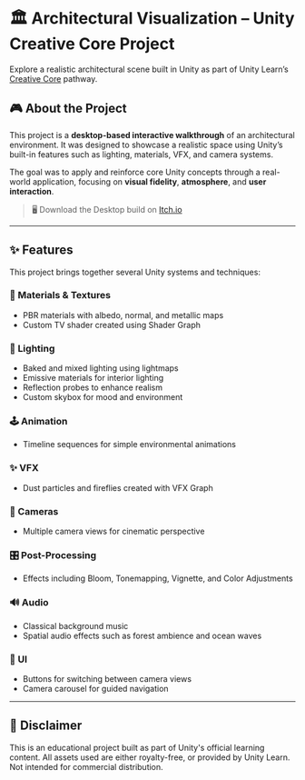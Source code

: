 # 🏛️ Architectural Visualization – Unity Creative Core Project

Explore a realistic architectural scene built in Unity as part of Unity Learn’s [Creative Core](https://learn.unity.com/pathway/creative-core) pathway. 

## 🎮 About the Project

This project is a **desktop-based interactive walkthrough** of an architectural environment. It was designed to showcase a realistic space using Unity’s built-in features such as lighting, materials, VFX, and camera systems.

The goal was to apply and reinforce core Unity concepts through a real-world application, focusing on **visual fidelity**, **atmosphere**, and **user interaction**.

> 🖥️ Download the Desktop build on [Itch.io](https://aeon-x7.itch.io/architectour)

---

## ✨ Features

This project brings together several Unity systems and techniques:

### 🎨 Materials & Textures
- PBR materials with albedo, normal, and metallic maps
- Custom TV shader created using Shader Graph

### 🔆 Lighting
- Baked and mixed lighting using lightmaps
- Emissive materials for interior lighting
- Reflection probes to enhance realism
- Custom skybox for mood and environment

### 🕹️ Animation
- Timeline sequences for simple environmental animations

### ✨ VFX
- Dust particles and fireflies created with VFX Graph

### 🎥 Cameras
- Multiple camera views for cinematic perspective

### 🎛️ Post-Processing
- Effects including Bloom, Tonemapping, Vignette, and Color Adjustments

### 🔊 Audio
- Classical background music
- Spatial audio effects such as forest ambience and ocean waves

### 🧭 UI
- Buttons for switching between camera views
- Camera carousel for guided navigation

---

## 📢 Disclaimer

This is an educational project built as part of Unity's official learning content. All assets used are either royalty-free, or provided by Unity Learn. Not intended for commercial distribution.
